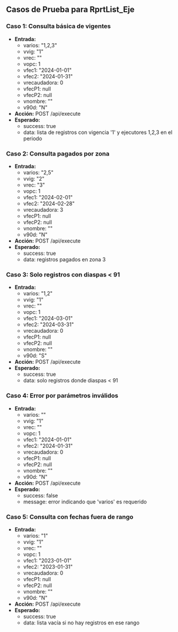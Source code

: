 ## Casos de Prueba para RprtList_Eje

### Caso 1: Consulta básica de vigentes
- **Entrada:**
  - varios: "1,2,3"
  - vvig: "1"
  - vrec: ""
  - vopc: 1
  - vfec1: "2024-01-01"
  - vfec2: "2024-01-31"
  - vrecaudadora: 0
  - vfecP1: null
  - vfecP2: null
  - vnombre: ""
  - v90d: "N"
- **Acción:** POST /api/execute
- **Esperado:**
  - success: true
  - data: lista de registros con vigencia '1' y ejecutores 1,2,3 en el periodo

### Caso 2: Consulta pagados por zona
- **Entrada:**
  - varios: "2,5"
  - vvig: "2"
  - vrec: "3"
  - vopc: 1
  - vfec1: "2024-02-01"
  - vfec2: "2024-02-28"
  - vrecaudadora: 3
  - vfecP1: null
  - vfecP2: null
  - vnombre: ""
  - v90d: "N"
- **Acción:** POST /api/execute
- **Esperado:**
  - success: true
  - data: registros pagados en zona 3

### Caso 3: Solo registros con diaspas < 91
- **Entrada:**
  - varios: "1,2"
  - vvig: "1"
  - vrec: ""
  - vopc: 1
  - vfec1: "2024-03-01"
  - vfec2: "2024-03-31"
  - vrecaudadora: 0
  - vfecP1: null
  - vfecP2: null
  - vnombre: ""
  - v90d: "S"
- **Acción:** POST /api/execute
- **Esperado:**
  - success: true
  - data: solo registros donde diaspas < 91

### Caso 4: Error por parámetros inválidos
- **Entrada:**
  - varios: ""
  - vvig: "1"
  - vrec: ""
  - vopc: 1
  - vfec1: "2024-01-01"
  - vfec2: "2024-01-31"
  - vrecaudadora: 0
  - vfecP1: null
  - vfecP2: null
  - vnombre: ""
  - v90d: "N"
- **Acción:** POST /api/execute
- **Esperado:**
  - success: false
  - message: error indicando que 'varios' es requerido

### Caso 5: Consulta con fechas fuera de rango
- **Entrada:**
  - varios: "1"
  - vvig: "1"
  - vrec: ""
  - vopc: 1
  - vfec1: "2023-01-01"
  - vfec2: "2023-01-31"
  - vrecaudadora: 0
  - vfecP1: null
  - vfecP2: null
  - vnombre: ""
  - v90d: "N"
- **Acción:** POST /api/execute
- **Esperado:**
  - success: true
  - data: lista vacía si no hay registros en ese rango
